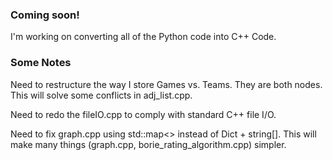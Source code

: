 ### Coming soon!

I'm working on converting all of the Python code into C++ Code.

### Some Notes

Need to restructure the way I store Games vs. Teams. They are both nodes.
This will solve some conflicts in adj_list.cpp.

Need to redo the fileIO.cpp to comply with standard C++ file I/O.

Need to fix graph.cpp using std::map<> instead of Dict + string[]. This will make many things (graph.cpp, borie_rating_algorithm.cpp) simpler.